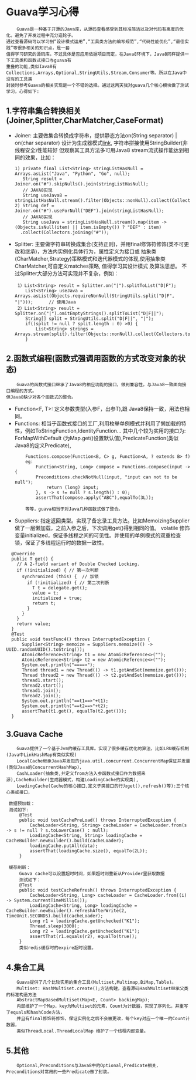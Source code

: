 # Guava学习心得
		Guava是一种基于开源的Java库，从源码查看感受到其标准简洁以及对代码有高度的优化。避免了开发过程中充分造轮子。
	通过查看源码可以学习到“设计模式运用”,“工具类方法的编写规范”,“代码性能优化”,“最佳实践”等很多相关的知识点，是一套
	值得学习研究的源码库。不过具体是否应用依据项目而定，在Java8环境下，Java8同样提供一下工具类和函数式接口与guava有
	重叠的功能,类似Iava8有Collections,Arrays,Optional,StringUtils,Stream,Consumer等。所以在Java中没有的工具类
	封装时参考Guava的相关实现是一个不错的选择。通过这两天我对guava几个核心模块做了测试学习，心得如下:

## 1.字符串集合转换相关(Joiner,Splitter,CharMatcher,CaseFormat)
  - Joiner: 主要做集合转换成字符串，提供静态方法on(String separator) | on(char separator) 
		  设计为生成器模式[link](https://projectlombok.org/api/lombok/experimental/Builder.html),
		  字符串拼接使用StringBuilder(非线程安全)性能较好
		  但观察其工具方法多可用Java8 stream流式操作能达到相同的效果，比如：
	```text
    1) private final List<String> stringListHasNull = Arrays.asList("Java", "Python", "Go", null);
       String result = Joiner.on("#").skipNulls().join(stringListHasNull);
       // JAVA8实现
       String useJava8 = stringListHasNull.stream().filter(Objects::nonNull).collect(Collectors.joining("#")); 
    2) String def = Joiner.on("#").useForNull("DEF").join(stringListHasNull);
       // JAVA8实现
       String useJava = stringListHasNull.stream().map(item -> (Objects.isNull(item) || item.isEmpty()) ? "DEF" : item)
      .collect(Collectors.joining("#"));
    ```
  - Splitter: 主要做字符串转换成集合(支持正则)，并用final修饰符修饰(类不可更改和继承)，方法内实例化具体行为，属性定义为接口或
              抽象类(CharMatcher,Strategy)策略模式和迭代器模式的体现,使用抽象类CharMatcher,可自定义matches策略, 值得学习其设计模式
              及算法思想。
              不过Splitter大部分方法可实现并不复杂，例如：
    ```text
     1）List<String> result = Splitter.on("|").splitToList("D|F");
        List<String> useJava = Arrays.asList(Objects.requireNonNull(StringUtils.split("D|F", "|")));      // 使用Java
     2）List<String> result = Splitter.on("|").omitEmptyStrings().splitToList("D|F||");
        String[] split = StringUtils.split("D|F||", "|");
        if((split != null ? split.length : 0) >0) {
            List<String> strings = Arrays.stream(split).filter(Objects::nonNull).collect(Collectors.toList());
        }
    ```
##	2.函数式编程(函数式强调用函数的方式改变对象的状态)
	    Guava的函数式接口继承了Java8的相应功能的接口，做到兼容性。与Java8一致面向接口编程的方式。
	但Java8缺少对各个函数式的整合。
  - Function<F, T>: 定义参数类型(入参F，出参T),跟 Java8保持一致，用法也相同。
  - Functions: 相当于函数式接口的工厂,利用枚举单例模式并利用了懒加载的特性，例如ToStringFunction,IdentityFunction...
			其中几个较为实用的接口为: ForMapWithDefault (为Map.get()设置默认值),PredicateFunction(类似Java8的定义Predicate),
	```text		
        Functions.compose(Function<B, C> g, Function<A, ? extends B> f)
        eg: 
            Function<String, Long> compose = Functions.compose(input -> {
            Preconditions.checkNotNull(input, "input can not to be null");
                return (long) input;
            }, s -> s != null ? s.length() : 0);
            assertThat(compose.apply("ABC"),equalTo(3L));
	     		
	    等等，guava相当于对Java几种函数式做了整合。
	``` 
  -	Suppliers: 指定返回类型。实现了备忘录工具方法。比如MemoizingSupplier做了一层懒加载，之前入参之后，下次调用get()得到相同的值。
	    	volatile 修饰 变量initialized，保证多线程之间的可见性。并使用的单例模式的双重检查锁，保证了多线程运行时的数据一致性。
  ```text
    @Override
    public T get() {
      // A 2-field variant of Double Checked Locking.
      if (!initialized) { // 第一次判断
        synchronized (this) {  // 加锁
          if (!initialized) { // 第二次判断
            T t = delegate.get();
            value = t;
            initialized = true;
            return t;
          }
        }
      }
      return value;
    }
    @Test
    public void testFunc4() throws InterruptedException {
        Supplier<String> memoize = Suppliers.memoize(() -> UUID.randomUUID().toString());
        AtomicReference<String> t1 = new AtomicReference<>("");
        AtomicReference<String> t2 = new AtomicReference<>("");
        System.out.println("====>");
        Thread thread1 = new Thread(() -> t1.getAndSet(memoize.get()));
        Thread thread2 = new Thread(() -> t2.getAndSet(memoize.get()));
        thread1.start();
        thread2.start();
        thread1.join();
        thread2.join();
        System.out.println("==t1==>"+t1);
        System.out.println("==t2==>"+t2);
        assertThat(t1.get(), equalTo(t2.get()));
    }
  ```
       
       
##  3.Guava Cache
        Guava提供了一个基于Jvm的缓存工具库。实现了很多缓存优化的算法，比如LRU缓存机制(Java中LinkHashMap有类似实现)
        LocalCache继承Java并发包的java.util.concurrent.ConcurrentMap保证并发量(类似Java的ConcurrentHashMap)，
        CashLoader(抽象类,并定义from方法入参函数式接口作为数据来源),CacheBuilder(生成器模式，构建LoadingCache的实现类),
        LoadingCache(Cache的核心接口,定义子类接口的行为get(),refresh()等):三个核心类或接口，
       
   ```text
    数据预加载：
    测试如下:
        @Test
        public void testCachePreLoad() throws InterruptedException {
            CacheLoader<String, String> cacheLoader = CacheLoader.from(s -> s != null ? s.toLowerCase() : null);
            LoadingCache<String, String> loadingCache = CacheBuilder.newBuilder().build(cacheLoader);
            loadingCache.putAll(data);
            assertThat(loadingCache.size(), equalTo(2L));
        }
  
    缓存刷新：
        Guava cache可以设置超时时间，如果超时则重新从Provider里获取数据
        测试如下： 
        @Test
        public void testCacheRefresh() throws InterruptedException {
            CacheLoader<String, Long> cacheLoader = CacheLoader.from((i) -> System.currentTimeMillis());
            LoadingCache<String, Long> loadingCache = CacheBuilder.newBuilder().refreshAfterWrite(2, TimeUnit.SECONDS).build(cacheLoader);
            Long r1 = loadingCache.getUnchecked("K1");
            Thread.sleep(3000);
            Long r2 = loadingCache.getUnchecked("K1");
            assertThat(r1.equals(r2), equalTo(true));
        }
        类似redis缓存时的expire超时设置。
   ```
##  4.集合工具
        Guava提供了几个比较实用的集合工具(Multiset,Multimap,BiMap,Table)。
        Multiset: HashMultiset.create();方法构建，查看源码HashMultiset继承父类的标准构造方法
        AbstractMapBasedMultiset(Map<E, Count> backingMap);
        内部维护了一个Map，key为Multiset的元素，Count为计数器，实现了序列化，并重写了equals和hashCode方法，
        并且有final修饰符修饰，保证实例化之后不会被更改，每个key对应一个唯一的Count计数器，
        类似ThreadLocal.ThreadLocalMap 维护了一个线程内部变量。
##  5.其他
        Optional,Preconditions与Java8中的Optional,Predicate相关，Preconditions对常用的一些Predicate做了封装。


